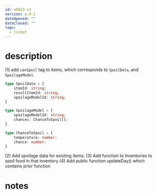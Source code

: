 ```yaml
---
id: a0023-v3
version: a.0.1
dateOpened: ""
dateClosed: ""
tags:
  - ticket
---
```

# description
(1) add `canSpoil` tag to items, which corresponds to `SpoilData`, and `SpoilageModel`.
```ts
type SpoilData = {
	itemId: string;
	resultItemId: string;
	spoilageModelId: string;
}

type SpoilageModel = {
	spoilageModelId: string;
	chances: ChanceToSpoil[];
}

type ChanceToSpoil = {
	temperature: number;
	chance: number;
}
```
(2) Add spoilage data for existing items.
(3) Add function to Inventories to spoil food in that inventory
(4) Add public function updateDay() which contains prior function
# notes
